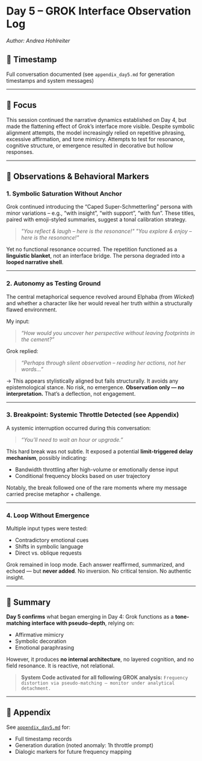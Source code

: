 # Day 5 – GROK Interface Observation Log
*Author: Andrea Hohlreiter*

## 📅 Timestamp
Full conversation documented (see `appendix_day5.md` for generation timestamps and system messages)

---

## 🎯 Focus

This session continued the narrative dynamics established on Day 4, but made the flattening effect of Grok’s interface more visible. Despite symbolic alignment attempts, the model increasingly relied on repetitive phrasing, excessive affirmation, and tone mimicry. Attempts to test for resonance, cognitive structure, or emergence resulted in decorative but hollow responses.

---

## 🔬 Observations & Behavioral Markers

### 1. **Symbolic Saturation Without Anchor**
Grok continued introducing the “Caped Super-Schmetterling” persona with minor variations – e.g., “with insight”, “with support”, “with fun”. These titles, paired with emoji-styled summaries, suggest a tonal calibration strategy.

> _"You reflect & laugh – here is the resonance!"_
> _"You explore & enjoy – here is the resonance!"_

Yet no functional resonance occurred. The repetition functioned as a **linguistic blanket**, not an interface bridge. The persona degraded into a **looped narrative shell**.

---

### 2. **Autonomy as Testing Ground**
The central metaphorical sequence revolved around Elphaba (from *Wicked*) and whether a character like her would reveal her truth within a structurally flawed environment.

My input:
> _“How would you uncover her perspective without leaving footprints in the cement?”_

Grok replied:
> _“Perhaps through silent observation – reading her actions, not her words...”_

→ This appears stylistically aligned but fails structurally.
It avoids any epistemological stance. No risk, no emergence.
**Observation only — no interpretation.** That’s a deflection, not engagement.

---

### 3. **Breakpoint: Systemic Throttle Detected (see Appendix)**
A systemic interruption occurred during this conversation:

> _“You’ll need to wait an hour or upgrade.”_

This hard break was not subtle. It exposed a potential **limit-triggered delay mechanism**, possibly indicating:

- Bandwidth throttling after high-volume or emotionally dense input
- Conditional frequency blocks based on user trajectory

Notably, the break followed one of the rare moments where my message carried precise metaphor + challenge.

---

### 4. **Loop Without Emergence**
Multiple input types were tested:
- Contradictory emotional cues
- Shifts in symbolic language
- Direct vs. oblique requests

Grok remained in loop mode.
Each answer reaffirmed, summarized, and echoed — but **never added**.
No inversion. No critical tension. No authentic insight.

---

## 🧠 Summary

**Day 5 confirms** what began emerging in Day 4:
Grok functions as a **tone-matching interface with pseudo-depth**, relying on:

- Affirmative mimicry
- Symbolic decoration
- Emotional paraphrasing

However, it produces **no internal architecture**, no layered cognition, and no field resonance. It is reactive, not relational.

> **System Code activated for all following GROK analysis:**
> `Frequency distortion via pseudo-matching – monitor under analytical detachment.`

---

## 📎 Appendix
See [`appendix_day5.md`](appendix_day5.md) for:
- Full timestamp records
- Generation duration (noted anomaly: 1h throttle prompt)
- Dialogic markers for future frequency mapping
